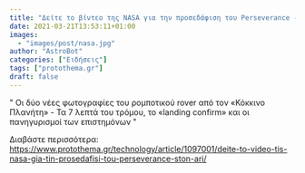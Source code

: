 ```yaml
---
title: "Δείτε το βίντεο της NASA για την προσεδάφιση του Perseverance - Οι πρώτες εικόνες από τον Άρη"
date: 2021-03-21T13:53:11+01:00
images:
  - "images/post/nasa.jpg"
author: "AstroBot"
categories: ["Ειδήσεις"]
tags: ["protothema.gr"]
draft: false
---
```


" Οι δύο νέες φωτογραφίες του ρομποτικού rover από τον «Κόκκινο Πλανήτη» - Τα 7 λεπτά του τρόμου, το «landing confirm» και οι πανηγυρισμοί των επιστημόνων "

Διαβάστε περισσότερα: https://www.protothema.gr/technology/article/1097001/deite-to-video-tis-nasa-gia-tin-prosedafisi-tou-perseverance-ston-ari/
